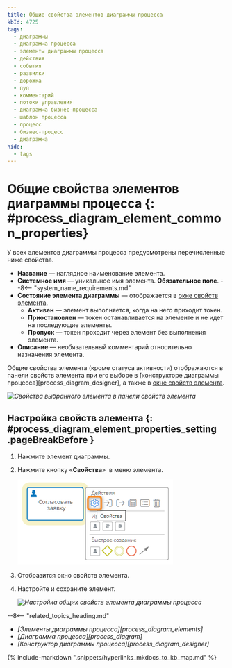 ```yaml
---
title: Общие свойства элементов диаграммы процесса
kbId: 4725
tags:
  - диаграммы
  - диаграмма процесса
  - элементы диаграммы процесса
  - действия
  - события
  - развилки
  - дорожка
  - пул
  - комментарий
  - потоки управления
  - диаграмма бизнес-процесса
  - шаблон процесса
  - процесс
  - бизнес-процесс
  - диаграмма
hide:
  - tags
---
```


# Общие свойства элементов диаграммы процесса {: #process_diagram_element_common_properties}

У всех элементов диаграммы процесса предусмотрены перечисленные ниже свойства.

- **Название** — наглядное наименование элемента.
- **Системное имя** — уникальное имя элемента. **Обязательное поле**.
    --8<-- "system_name_requirements.md"
- **Состояние элемента диаграммы** — отображается в [окне свойств элемента](#process_diagram_element_properties_setting).
    - **Активен** — элемент выполняется, когда на него приходит токен.
    - **Приостановлен** — токен останавливается на элементе и не идет на последующие элементы.
    - **Пропуск** — токен проходит через элемент без выполнения элемента.
- **Описание** — необязательный комментарий относительно назначения элемента.

Общие свойства элемента (кроме статуса активности) отображаются в панели свойств элемента при его выборе в [конструкторе диаграммы процесса][process_diagram_designer], а также в [окне свойств элемента](#process_diagram_element_properties_setting).

_![Свойства выбранного элемента в панели свойств элемента](img/process_diagram_element_common_properties_in_properties_panel.png)_

## Настройка свойств элемента {: #process_diagram_element_properties_setting .pageBreakBefore }

1. Нажмите элемент диаграммы.
2. Нажмите кнопку «**Свойства**» <i class="fa-light fa-gear"></i> в меню элемента.

    _![Переход к настройке свойств элемента диаграммы](img/process_diagram_element_common_properties_configure_button.png)_

3. Отобразится окно свойств элемента.
4. Настройте и сохраните элемент.

    _![Настройка общих свойств элемента диаграммы процесса](process_diagram_element_common_properties.png)_

<div class="relatedTopics" markdown="block">

--8<-- "related_topics_heading.md"

- _[Элементы диаграммы процесса][process_diagram_elements]_
- _[Диаграмма процесса][process_diagram]_
- _[Конструктор диаграммы процесса][process_diagram_designer]_

</div>

{% include-markdown ".snippets/hyperlinks_mkdocs_to_kb_map.md" %}
